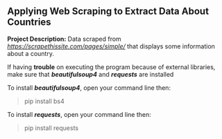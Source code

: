 ## Applying Web Scraping to Extract Data About Countries

**Project Description:** Data scraped from *https://scrapethissite.com/pages/simple/* that displays some information about a country.

If having **trouble** on executing the program because of external libraries, make sure that ***beautifulsoup4*** and ***requests*** are installed

To install ***beautifulsoup4***, open your command line then:
> pip install bs4

To install ***requests***, open your command line then:
> pip install requests
